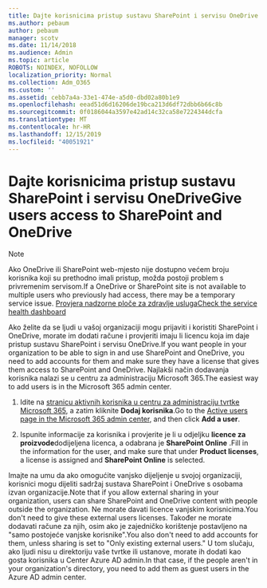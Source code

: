 ```yaml
---
title: Dajte korisnicima pristup sustavu SharePoint i servisu OneDrive
ms.author: pebaum
author: pebaum
manager: scotv
ms.date: 11/14/2018
ms.audience: Admin
ms.topic: article
ROBOTS: NOINDEX, NOFOLLOW
localization_priority: Normal
ms.collection: Adm_O365
ms.custom: ''
ms.assetid: cebb7a4a-33e1-474e-a5d0-dbd02a80b1e9
ms.openlocfilehash: eead51d6d16206de19bca213d6df72dbb6b66c8b
ms.sourcegitcommit: 0f0186044a3597e42ad14c32ca58e7224344dcfa
ms.translationtype: MT
ms.contentlocale: hr-HR
ms.lasthandoff: 12/15/2019
ms.locfileid: "40051921"
---
```

# <a name="give-users-access-to-sharepoint-and-onedrive"></a><span data-ttu-id="b5137-102">Dajte korisnicima pristup sustavu SharePoint i servisu OneDrive</span><span class="sxs-lookup"><span data-stu-id="b5137-102">Give users access to SharePoint and OneDrive</span></span>

> [!NOTE]
> <span data-ttu-id="b5137-103">Ako OneDrive ili SharePoint web-mjesto nije dostupno većem broju korisnika koji su prethodno imali pristup, možda postoji problem s privremenim servisom.</span><span class="sxs-lookup"><span data-stu-id="b5137-103">If a OneDrive or SharePoint site is not available to multiple users who previously had access, there may be a temporary service issue.</span></span> [<span data-ttu-id="b5137-104">Provjera nadzorne ploče za zdravlje usluga</span><span class="sxs-lookup"><span data-stu-id="b5137-104">Check the service health dashboard</span></span>](https://portal.office.com/adminportal/home#/servicehealth)
  
<span data-ttu-id="b5137-105">Ako želite da se ljudi u vašoj organizaciji mogu prijaviti i koristiti SharePoint i OneDrive, morate im dodati račune i provjeriti imaju li licencu koja im daje pristup sustavu SharePoint i servisu OneDrive.</span><span class="sxs-lookup"><span data-stu-id="b5137-105">If you want people in your organization to be able to sign in and use SharePoint and OneDrive, you need to add accounts for them and make sure they have a license that gives them access to SharePoint and OneDrive.</span></span> <span data-ttu-id="b5137-106">Najlakši način dodavanja korisnika nalazi se u centru za administraciju Microsoft 365.</span><span class="sxs-lookup"><span data-stu-id="b5137-106">The easiest way to add users is in the Microsoft 365 admin center.</span></span>
  
1. <span data-ttu-id="b5137-107">Idite na [stranicu aktivnih korisnika u centru za administraciju tvrtke Microsoft 365](https://portal.office.com/adminportal/home#/users), a zatim kliknite **Dodaj korisnika**.</span><span class="sxs-lookup"><span data-stu-id="b5137-107">Go to the [Active users page in the Microsoft 365 admin center](https://portal.office.com/adminportal/home#/users), and then click **Add a user**.</span></span>
    
2. <span data-ttu-id="b5137-108">Ispunite informacije za korisnika i provjerite je li u odjeljku **licence za proizvode**dodijeljena licenca, a odabrana je **SharePoint Online** .</span><span class="sxs-lookup"><span data-stu-id="b5137-108">Fill in the information for the user, and make sure that under **Product licenses**, a license is assigned and **SharePoint Online** is selected.</span></span> 
    
<span data-ttu-id="b5137-109">Imajte na umu da ako omogućite vanjsko dijeljenje u svojoj organizaciji, korisnici mogu dijeliti sadržaj sustava SharePoint i OneDrive s osobama izvan organizacije.</span><span class="sxs-lookup"><span data-stu-id="b5137-109">Note that if you allow external sharing in your organization, users can share SharePoint and OneDrive content with people outside the organization.</span></span> <span data-ttu-id="b5137-110">Ne morate davati licence vanjskim korisnicima.</span><span class="sxs-lookup"><span data-stu-id="b5137-110">You don't need to give these external users licenses.</span></span> <span data-ttu-id="b5137-111">Također ne morate dodavati račune za njih, osim ako je zajedničko korištenje postavljeno na "samo postojeće vanjske korisnike".</span><span class="sxs-lookup"><span data-stu-id="b5137-111">You also don't need to add accounts for them, unless sharing is set to "Only existing external users."</span></span> <span data-ttu-id="b5137-112">U tom slučaju, ako ljudi nisu u direktoriju vaše tvrtke ili ustanove, morate ih dodati kao gosta korisnika u Center Azure AD admin.</span><span class="sxs-lookup"><span data-stu-id="b5137-112">In that case, if the people aren't in your organization's directory, you need to add them as guest users in the Azure AD admin center.</span></span>
  

